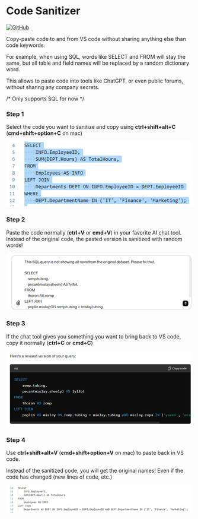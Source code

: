 # Code Sanitizer

[![GitHub](https://img.shields.io/badge/-GitHub-181717?style=for-the-badge&logo=github&logoColor=white)](https://github.com/hugolatendresse/code-sanitizer-vs-code-extension)

Copy-paste code to and from VS code without sharing anything else than code keywords.

For example, when using SQL, words like SELECT and FROM will stay the same, but all table and field names will be replaced by a random dictionary word.

This allows to paste code into tools like ChatGPT, or even public forums, without sharing any company secrets.

/* Only supports SQL for now */


### Step 1
Select the code you want to sanitize and copy using **ctrl+shift+alt+C** (**cmd+shift+option+C** on mac)

![VS Code Screenshot Before](./images/step_1.png)

### Step 2
Paste the code normally (**ctrl+V** or **cmd+V**) in your favorite AI chat tool. 
Instead of the original code, the pasted version is sanitized with random words!

![Prompting LLM](./images/step_2.png)

### Step 3
If the chat tool gives you something you want to bring back to VS code, copy it normally (**ctrl+C** or **cmd+C**) 

![Pasting from LLM](./images/step_3.png)

### Step 4
Use **ctrl+shift+alt+V** (**cmd+shift+option+V** on mac) to paste back in VS code.

Instead of the sanitized code, you will get the original names! 
Even if the code has changed (new lines of code, etc.)

![VS Code Screenshot After](./images/step_4.png)
